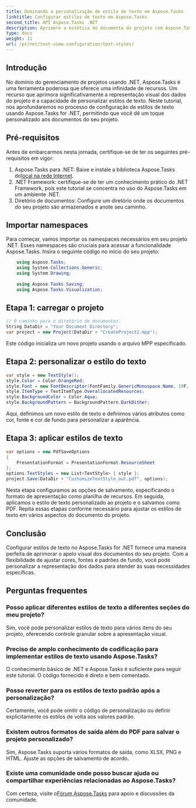 ```yaml
---
title: Dominando a personalização de estilo de texto em Aspose.Tasks
linktitle: Configurar estilos de texto em Aspose.Tasks
second_title: API Aspose.Tasks .NET
description: Aprimore a estética do documento do projeto com Aspose.Tasks for .NET. Personalize estilos de texto sem esforço para obter uma representação visualmente atraente.
type: docs
weight: 11
url: /pt/net/text-view-configuration/text-styles/
---
```

## Introdução
No domínio do gerenciamento de projetos usando .NET, Aspose.Tasks é uma ferramenta poderosa que oferece uma infinidade de recursos. Um recurso que aprimora significativamente a representação visual dos dados do projeto é a capacidade de personalizar estilos de texto. Neste tutorial, nos aprofundaremos no processo de configuração de estilos de texto usando Aspose.Tasks for .NET, permitindo que você dê um toque personalizado aos documentos do seu projeto.
## Pré-requisitos
Antes de embarcarmos nesta jornada, certifique-se de ter os seguintes pré-requisitos em vigor:
1.  Aspose.Tasks para .NET: Baixe e instale a biblioteca Aspose.Tasks do[local na rede Internet](https://releases.aspose.com/tasks/net/).
2. .NET Framework: certifique-se de ter um conhecimento prático do .NET Framework, pois este tutorial se concentra no uso do Aspose.Tasks em um ambiente .NET.
3. Diretório de documentos: Configure um diretório onde os documentos do seu projeto são armazenados e anote seu caminho.
## Importar namespaces
Para começar, vamos importar os namespaces necessários em seu projeto .NET. Esses namespaces são cruciais para acessar a funcionalidade Aspose.Tasks. Insira o seguinte código no início do seu projeto:
```csharp
    using Aspose.Tasks;
    using System.Collections.Generic;
    using System.Drawing;
    
    using Aspose.Tasks.Saving;
    using Aspose.Tasks.Visualization;
```
## Etapa 1: carregar o projeto
```csharp
// O caminho para o diretório de documentos.
String DataDir = "Your Document Directory";
var project = new Project(DataDir + "CreateProject2.mpp");
```
Este código inicializa um novo projeto usando o arquivo MPP especificado.
## Etapa 2: personalizar o estilo do texto
```csharp
var style = new TextStyle();
style.Color = Color.OrangeRed;
style.Font = new FontDescriptor(FontFamily.GenericMonospace.Name, 10F, FontStyles.Bold | FontStyles.Italic);
style.ItemType = TextItemType.OverallocatedResources;
style.BackgroundColor = Color.Aqua;
style.BackgroundPattern = BackgroundPattern.DarkDither;
```
Aqui, definimos um novo estilo de texto e definimos vários atributos como cor, fonte e cor de fundo para personalizar a aparência.
## Etapa 3: aplicar estilos de texto
```csharp
var options = new PdfSaveOptions
{
    PresentationFormat = PresentationFormat.ResourceSheet
};
options.TextStyles = new List<TextStyle> { style };
project.Save(DataDir + "CustomizeTextStyle_out.pdf", options);
```
Nesta etapa configuramos as opções de salvamento, especificando o formato de apresentação como planilha de recursos. Em seguida, aplicamos o estilo de texto personalizado ao projeto e o salvamos como PDF.
Repita essas etapas conforme necessário para ajustar os estilos de texto em vários aspectos do documento do projeto.
## Conclusão
Configurar estilos de texto no Aspose.Tasks for .NET fornece uma maneira perfeita de aprimorar o apelo visual dos documentos do seu projeto. Com a flexibilidade de ajustar cores, fontes e padrões de fundo, você pode personalizar a representação dos dados para atender às suas necessidades específicas.
## Perguntas frequentes
### Posso aplicar diferentes estilos de texto a diferentes seções do meu projeto?
Sim, você pode personalizar estilos de texto para vários itens do seu projeto, oferecendo controle granular sobre a apresentação visual.
### Preciso de amplo conhecimento de codificação para implementar estilos de texto usando Aspose.Tasks?
O conhecimento básico de .NET e Aspose.Tasks é suficiente para seguir este tutorial. O código fornecido é direto e bem comentado.
### Posso reverter para os estilos de texto padrão após a personalização?
Certamente, você pode omitir o código de personalização ou definir explicitamente os estilos de volta aos valores padrão.
### Existem outros formatos de saída além do PDF para salvar o projeto personalizado?
Sim, Aspose.Tasks suporta vários formatos de saída, como XLSX, PNG e HTML. Ajuste as opções de salvamento de acordo.
### Existe uma comunidade onde posso buscar ajuda ou compartilhar experiências relacionadas ao Aspose.Tasks?
 Com certeza, visite o[Fórum Aspose.Tasks](https://forum.aspose.com/c/tasks/15) para apoio e discussões da comunidade.